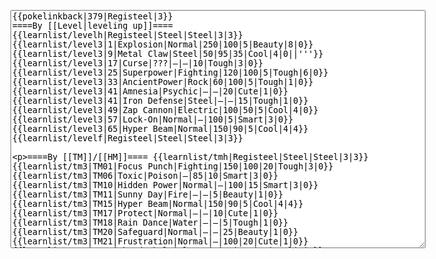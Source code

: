 </p><textarea readonly="" accesskey="," id="wpTextbox1" cols="80" rows="25" style="" class="mw-editfont-monospace" lang="en" dir="ltr" name="wpTextbox1">{{pokelinkback|379|Registeel|3}}
====By [[Level|leveling up]]====
{{learnlist/levelh|Registeel|Steel|Steel|3|3}}
{{learnlist/level3|1|Explosion|Normal|250|100|5|Beauty|8|0}}
{{learnlist/level3|9|Metal Claw|Steel|50|95|35|Cool|4|0||'''}}
{{learnlist/level3|17|Curse|???|—|—|10|Tough|3|0}}
{{learnlist/level3|25|Superpower|Fighting|120|100|5|Tough|6|0}}
{{learnlist/level3|33|AncientPower|Rock|60|100|5|Tough|1|0}}
{{learnlist/level3|41|Amnesia|Psychic|—|—|20|Cute|1|0}}
{{learnlist/level3|41|Iron Defense|Steel|—|—|15|Tough|1|0}}
{{learnlist/level3|49|Zap Cannon|Electric|100|50|5|Cool|4|0}}
{{learnlist/level3|57|Lock-On|Normal|—|100|5|Smart|3|0}}
{{learnlist/level3|65|Hyper Beam|Normal|150|90|5|Cool|4|4}}
{{learnlist/levelf|Registeel|Steel|Steel|3|3}}

====By [[TM]]/[[HM]]====
{{learnlist/tmh|Registeel|Steel|Steel|3|3}}
{{learnlist/tm3|TM01|Focus Punch|Fighting|150|100|20|Tough|3|0}}
{{learnlist/tm3|TM06|Toxic|Poison|—|85|10|Smart|3|0}}
{{learnlist/tm3|TM10|Hidden Power|Normal|—|100|15|Smart|3|0}}
{{learnlist/tm3|TM11|Sunny Day|Fire|—|—|5|Beauty|1|0}}
{{learnlist/tm3|TM15|Hyper Beam|Normal|150|90|5|Cool|4|4}}
{{learnlist/tm3|TM17|Protect|Normal|—|—|10|Cute|1|0}}
{{learnlist/tm3|TM18|Rain Dance|Water|—|—|5|Tough|1|0}}
{{learnlist/tm3|TM20|Safeguard|Normal|—|—|25|Beauty|1|0}}
{{learnlist/tm3|TM21|Frustration|Normal|—|100|20|Cute|1|0}}
{{learnlist/tm3|TM24|Thunderbolt|Electric|95|100|15|Cool|4|0}}
{{learnlist/tm3|TM25|Thunder|Electric|120|70|10|Cool|2|2}}
{{learnlist/tm3|TM26|Earthquake|Ground|100|100|10|Tough|1|3}}
{{learnlist/tm3|TM27|Return|Normal|—|100|20|Cute|1|0}}
{{learnlist/tm3|TM31|Brick Break|Fighting|75|100|15|Cool|1|4}}
{{learnlist/tm3|TM32|Double Team|Normal|—|—|15|Cool|2|0}}
{{learnlist/tm3|TM34|Shock Wave|Electric|60|—|20|Cool|2|0}}
{{learnlist/tm3|TM37|Sandstorm|Rock|—|—|10|Tough|3|0}}
{{learnlist/tm3|TM39|Rock Tomb|Rock|50|80|10|Smart|3|0}}
{{learnlist/tm3|TM40|Aerial Ace|Flying|60|—|20|Cool|2|0}}
{{learnlist/tm3|TM42|Facade|Normal|70|100|20|Cute|2|0}}
{{learnlist/tm3|TM43|Secret Power|Normal|70|100|20|Smart|1|0}}
{{learnlist/tm3|TM44|Rest|Psychic|—|—|10|Cute|2|0}}
{{learnlist/tm3|HM04|Strength|Normal|80|100|15|Tough|2|1}}
{{learnlist/tm3|HM06|Rock Smash|Fighting|20|100|15|Tough|1|0}}
{{learnlist/tmf|Registeel|Steel|Steel|3|3}}

====By {{pkmn|breeding}}====
{{learnlist/breedh|Registeel|Steel|Steel|3|3}}
{{learnlist/breed3null}}
{{learnlist/breedf|Registeel|Steel|Steel|3|3}}

====By [[Move Tutor|tutoring]]====
{{learnlist/tutorh|Registeel|Steel|Steel|3|3}}
{{learnlist/tutor3|Body Slam|Normal|85|100|15|Tough|1|4|||yes|yes|yes}}
{{learnlist/tutor3|Counter|Fighting|—|100|20|Tough|2|0|||yes|yes|no}}
{{learnlist/tutor3|Defense Curl|Normal|—|—|40|Cute|2|0|||no|yes|no}}
{{learnlist/tutor3|Double-Edge|Normal|120|100|15|Tough|6|0|||yes|yes|yes}}
{{learnlist/tutor3|DynamicPunch|Fighting|100|50|5|Cool|2|1|||no|yes|no}}
{{learnlist/tutor3|Endure|Normal|—|—|10|Tough|2|0|||no|yes|no}}
{{learnlist/tutor3|Explosion|Normal|250|100|5|Beauty|8|0|||yes|yes|no}}
{{learnlist/tutor3|Ice Punch|Ice|75|100|15|Beauty|4|0|||no|yes|no}}
{{learnlist/tutor3|Mega Kick|Normal|120|75|5|Cool|4|0|||yes|yes|no}}
{{learnlist/tutor3|Mega Punch|Normal|80|85|20|Tough|4|0|||yes|yes|no}}
{{learnlist/tutor3|Mimic|Normal|—|—|10|Cute|1|0|||yes|yes|yes}}
{{learnlist/tutor3|Mud-Slap|Ground|20|100|10|Cute|2|1|||no|yes|no}}
{{learnlist/tutor3|Psych Up|Normal|—|—|10|Smart|2|0|||no|yes|no}}
{{learnlist/tutor3|Rock Slide|Rock|75|90|10|Tough|1|3|||yes|yes|no}}
{{learnlist/tutor3|Rollout|Rock|30|90|20|Tough|3|0|||no|yes|no}}
{{learnlist/tutor3|Seismic Toss|Fighting|—|100|20|Tough|2|1|||yes|yes|yes}}
{{learnlist/tutor3|Selfdestruct|Normal|200|100|5|Beauty|8|0|||no|no|yes}}
{{learnlist/tutor3|Sleep Talk|Normal|—|—|10|Cute|3|0|||no|yes|no}}
{{learnlist/tutor3|Snore|Normal|40|100|15|Cute|4|0|||no|yes|no}}
{{learnlist/tutor3|Substitute|Normal|—|—|10|Smart|2|0|||yes|yes|yes}}
{{learnlist/tutor3|Swagger|Normal|—|90|15|Cute|2|0|||no|yes|yes}}
{{learnlist/tutor3|ThunderPunch|Electric|75|100|15|Cool|4|0|||no|yes|no}}
{{learnlist/tutor3|Thunder Wave|Electric|—|100|20|Cool|2|1|||yes|yes|yes}}
{{learnlist/tutorf|Registeel|Steel|Steel|3|3}}

[[fr:Registeel/Génération 3]]
[[it:Registeel/Mosse apprese in terza generazione]]
[[ja:レジスチル/第六世代以前のおぼえるわざ]]
[[zh:雷吉斯奇鲁/第三世代招式表]]
